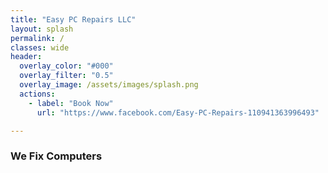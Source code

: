 ```yaml
---
title: "Easy PC Repairs LLC"
layout: splash
permalink: /
classes: wide
header:
  overlay_color: "#000"
  overlay_filter: "0.5"
  overlay_image: /assets/images/splash.png
  actions:
    - label: "Book Now"
      url: "https://www.facebook.com/Easy-PC-Repairs-110941363996493"

---
```


### We Fix Computers
